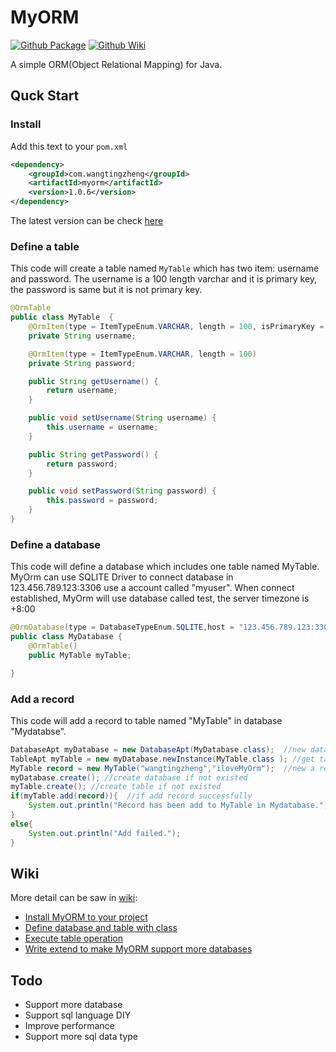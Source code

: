 # MyORM

[![Github Package](https://img.shields.io/badge/Github-Package-brightgreen)](https://github.com/WangTingZheng/MyORM/packages) [![Github Wiki](https://img.shields.io/badge/Github-Wiki-brightgreen)](https://github.com/WangTingZheng/MyORM/wiki)

A simple ORM(Object Relational Mapping) for Java.
## Quck Start
### Install
Add this text to your `pom.xml`
```xml
<dependency>
    <groupId>com.wangtingzheng</groupId>
    <artifactId>myorm</artifactId>
    <version>1.0.6</version>
</dependency>
```
The latest version can be check [here](https://github.com/WangTingZheng/MyORM/packages)
### Define a table
This code will create a table named `MyTable` which has two item: username and password. The username is a 100 length varchar and it is primary key, the password is same but it is not primary key.
```java
@OrmTable
public class MyTable  {
    @OrmItem(type = ItemTypeEnum.VARCHAR, length = 100, isPrimaryKey = true)
    private String username;

    @OrmItem(type = ItemTypeEnum.VARCHAR, length = 100)
    private String password;

    public String getUsername() {
        return username;
    }

    public void setUsername(String username) {
        this.username = username;
    }

    public String getPassword() {
        return password;
    }

    public void setPassword(String password) {
        this.password = password;
    }
}
```
### Define a database
This code will define a database which includes one table named MyTable. MyOrm can use SQLITE Driver to connect database in 123.456.789.123:3306 use a account called "myuser". When connect established, MyOrm will use database called test, the server timezone is +8:00
```java
@OrmDatabase(type = DatabaseTypeEnum.SQLITE,host = "123.456.789.123:3306",username = "myuser",password = "mypassword",openDatabase = "test",serverTimezone = "+8:00")
public class MyDatabase {
    @OrmTable()
    public MyTable myTable;

}
```
### Add a record
This code will add a record to table named "MyTable" in database "Mydatabse".
```java
DatabaseApt myDatabase = new DatabaseApt(MyDatabase.class);  //new database annotation process tool
TableApt myTable = new myDatabase.newInstance(MyTable.class ); //get table annotation process tool
MyTable record = new MyTable("wangtingzheng","iloveMyOrm");  //new a record obejct
myDatabase.create(); //create database if not existed
myTable.create(); //create table if not existed
if(myTable.add(record)){  //if add record successfully
    System.out.println("Record has been add to MyTable in Mydatabase.");
}
else{
    System.out.println("Add failed."); 
}
```
## Wiki
More detail can be saw in [wiki](https://github.com/WangTingZheng/MyORM/wiki):
- [Install MyORM to your project](https://github.com/WangTingZheng/MyORM/wiki/Install)
- [Define database and table with class](https://github.com/WangTingZheng/MyORM/wiki/Define)
- [Execute table operation](https://github.com/WangTingZheng/MyORM/wiki/Operation)
- [Write extend to make MyORM support more databases](https://github.com/WangTingZheng/MyORM/wiki/Extend)

## Todo

- Support more database
- Support sql language DIY
- Improve performance
- Support more sql data type